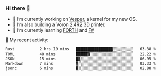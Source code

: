 ### Hi there 👋

<!--
**berkus/berkus** is a ✨ _special_ ✨ repository because its `README.md` (this file) appears on your GitHub profile.

Here are some ideas to get you started:

- 🔭 I’m currently working on ...
- 🌱 I’m currently learning ...
- 👯 I’m looking to collaborate on ...
- 🤔 I’m looking for help with ...
- 💬 Ask me about ...
- 📫 How to reach me: ...
- 😄 Pronouns: ...
- ⚡ Fun fact: ...
-->

- 🔭 I’m currently working on [Vesper](https://github.com/metta-systems/vesper), a kernel for my new OS.
- 🔭 I’m also building a Voron 2.4R2 3D printer.
- 🌱 I’m currently learning [FORTH](http://forth.com/starting-forth/) and [F#](https://fsharpforfunandprofit.com/)

💼 My recent activity:

<!--START_SECTION:waka-->

```txt
Rust           2 hrs 19 mins   ████████████████░░░░░░░░░   63.38 %
TOML           48 mins         █████▓░░░░░░░░░░░░░░░░░░░   22.22 %
JSON           15 mins         █▓░░░░░░░░░░░░░░░░░░░░░░░   06.95 %
Markdown       7 mins          ▓░░░░░░░░░░░░░░░░░░░░░░░░   03.33 %
jsonc          6 mins          ▓░░░░░░░░░░░░░░░░░░░░░░░░   02.88 %
```

<!--END_SECTION:waka-->
